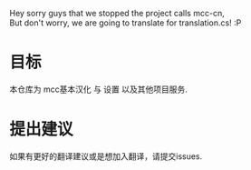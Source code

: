 Hey sorry guys that we stopped the project calls mcc-cn,<br>
But don't worry, we are going to translate for translation.cs! :P
# 目标
本仓库为 mcc基本汉化 与 设置 以及其他项目服务.
# 提出建议
如果有更好的翻译建议或是想加入翻译，请提交issues. 
